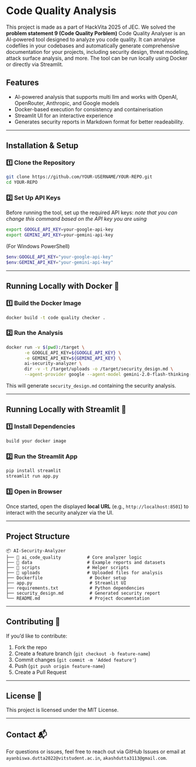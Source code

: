 # Code Quality Analysis

This project is made as a part of HackVita 2025 of JEC. We solved the **problem statement 9 (Code Quality Porblem)** Code Quality Analyser is an AI-powered tool designed to analyze you code quality. It can annalyse codefiles in your codebases and automatically generate comprehensive documentation for your projects, including security design, threat modeling, attack surface analysis, and more. The tool can be run locally using Docker or directly via Streamlit.

## Features
- AI-powered analysis that supports multi llm and works with OpenAI, OpenRouter, Anthropic, and Google models
- Docker-based execution for consistency and containerisation
- Streamlit UI for an interactive experience
- Generates security reports in Markdown format for better readeability.

---

## Installation & Setup

### 1️⃣ Clone the Repository
```sh
git clone https://github.com/YOUR-USERNAME/YOUR-REPO.git
cd YOUR-REPO
```

### 2️⃣ Set Up API Keys
Before running the tool, set up the required API keys:
*note that you can change this command based on the API key you are using*
```sh
export GOOGLE_API_KEY=your-google-api-key
export GEMINI_API_KEY=your-gemini-api-key
```
(For Windows PowerShell)
```powershell
$env:GOOGLE_API_KEY="your-google-api-key"
$env:GEMINI_API_KEY="your-gemini-api-key"
```

---

## Running Locally with Docker 🐳

### 1️⃣ Build the Docker Image
```sh
docker build -t code quality checker .
```

### 2️⃣ Run the Analysis
```sh
docker run -v $(pwd):/target \
       -e GOOGLE_API_KEY=${GOOGLE_API_KEY} \
       -e GEMINI_API_KEY=${GEMINI_API_KEY} \
       ai-security-analyzer \
       dir -v -t /target/uploads -o /target/security_design.md \
       --agent-provider google --agent-model gemini-2.0-flash-thinking-exp
```
This will generate `security_design.md` containing the security analysis.

---

## Running Locally with Streamlit 🚀

### 1️⃣ Install Dependencies
```sh
build your docker image
```

### 2️⃣ Run the Streamlit App
```sh
pip install streamlit
streamlit run app.py
```

### 3️⃣ Open in Browser
Once started, open the displayed **local URL** (e.g., `http://localhost:8501`) to interact with the security analyzer via the UI.

---

## Project Structure
```
📦 AI-Security-Analyzer
├── 📂 ai_code_quality          # Core analyzer logic
├── 📂 data                     # Example reports and datasets
├── 📂 scripts                  # Helper scripts
├── 📂 uploads                  # Uploaded files for analysis
├── Dockerfile                  # Docker setup
├── app.py                      # Streamlit UI
├── requirements.txt            # Python dependencies
├── security_design.md          # Generated security report
└── README.md                   # Project documentation
```

---

## Contributing 🤝
If you’d like to contribute:
1. Fork the repo
2. Create a feature branch (`git checkout -b feature-name`)
3. Commit changes (`git commit -m 'Added feature'`)
4. Push (`git push origin feature-name`)
5. Create a Pull Request

---

## License 📜
This project is licensed under the MIT License.

---

## Contact 📬
For questions or issues, feel free to reach out via GitHub Issues or email at `ayanbiswa.dutta2022@vitstudent.ac.in`, `akashdutta3113@gmail.com`.

